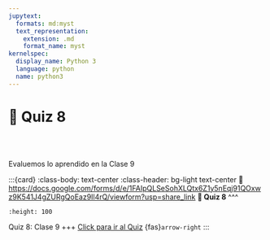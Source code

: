 ```yaml
---
jupytext:
  formats: md:myst
  text_representation:
    extension: .md
    format_name: myst
kernelspec:
  display_name: Python 3
  language: python
  name: python3
---
```


# 🔨 Quiz 8

<div>
    <p style="color:transparent">---------------------------------------------------------------------------------------------------------------------------------------------</p>
</div>

Evaluemos lo aprendido en la Clase 9

:::{card}
:class-body: text-center
:class-header: bg-light text-center
:link: https://docs.google.com/forms/d/e/1FAIpQLSeSohXLQtx6Z1y5nEqj91QOxwz9K541J4gZURgQoEaz9Il4rQ/viewform?usp=share_link
**💬 Quiz 8**
^^^
```{image} https://upload.wikimedia.org/wikipedia/commons/thumb/c/c2/Google_Forms_logo_%282014-2020%29.svg/1489px-Google_Forms_logo_%282014-2020%29.svg.png
:height: 100
```

Quiz 8: Clase 9
+++
[Click para ir al Quiz](https://docs.google.com/forms/d/e/1FAIpQLSeSohXLQtx6Z1y5nEqj91QOxwz9K541J4gZURgQoEaz9Il4rQ/viewform?usp=share_link) {fas}`arrow-right`
:::